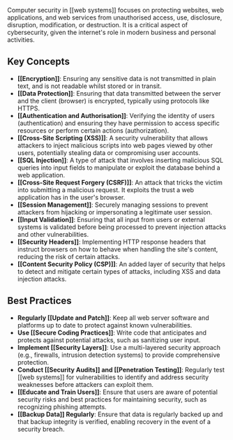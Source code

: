 Computer security in [[web systems]] focuses on protecting websites, web applications, and web services from unauthorised access, use, disclosure, disruption, modification, or destruction. It is a critical aspect of cybersecurity, given the internet's role in modern business and personal activities.


## Key Concepts
- **[[Encryption]]**: Ensuring any sensitive data is not transmitted in plain text, and is not readable whilst stored or in transit.  
- **[[Data Protection]]**: Ensuring that data transmitted between the server and the client (browser) is encrypted, typically using protocols like HTTPS.
- **[[Authentication and Authorisation]]**: Verifying the identity of users (authentication) and ensuring they have permission to access specific resources or perform certain actions (authorization).
- **[[Cross-Site Scripting (XSS)]]**: A security vulnerability that allows attackers to inject malicious scripts into web pages viewed by other users, potentially stealing data or compromising user accounts.
- **[[SQL Injection]]**: A type of attack that involves inserting malicious SQL queries into input fields to manipulate or exploit the database behind a web application.
- **[[Cross-Site Request Forgery (CSRF)]]**: An attack that tricks the victim into submitting a malicious request. It exploits the trust a web application has in the user's browser.
- **[[Session Management]]**: Securely managing sessions to prevent attackers from hijacking or impersonating a legitimate user session.
- **[[Input Validation]]**: Ensuring that all input from users or external systems is validated before being processed to prevent injection attacks and other vulnerabilities.
- **[[Security Headers]]**: Implementing HTTP response headers that instruct browsers on how to behave when handling the site's content, reducing the risk of certain attacks.
- **[[Content Security Policy (CSP)]]**: An added layer of security that helps to detect and mitigate certain types of attacks, including XSS and data injection attacks.

## Best Practices

- **Regularly [[Update and Patch]]**: Keep all web server software and platforms up to date to protect against known vulnerabilities.
- **Use [[Secure Coding Practices]]**: Write code that anticipates and protects against potential attacks, such as sanitizing user input.
- **Implement [[Security Layers]]**: Use a multi-layered security approach (e.g., firewalls, intrusion detection systems) to provide comprehensive protection.
- **Conduct [[Security Audits]] and [[Penetration Testing]]**: Regularly test [[web systems]] for vulnerabilities to identify and address security weaknesses before attackers can exploit them.
- **[[Educate and Train Users]]**: Ensure that users are aware of potential security risks and best practices for maintaining security, such as recognizing phishing attempts.
- **[[Backup Data]] Regularly**: Ensure that data is regularly backed up and that backup integrity is verified, enabling recovery in the event of a security breach.